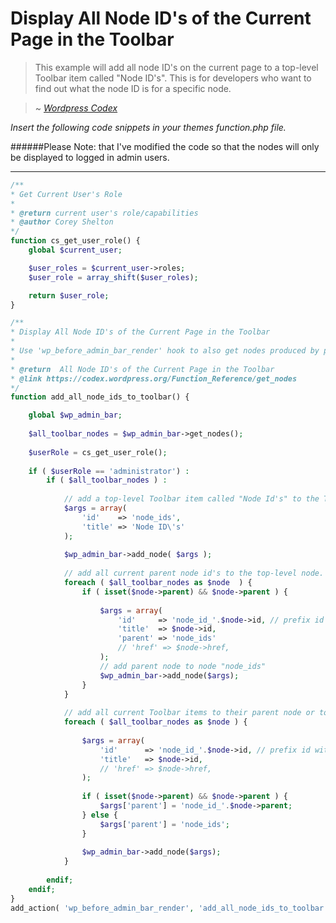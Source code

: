 # Display All Node ID's of the Current Page in the Toolbar

>This example will add all node ID's on the current page to a top-level Toolbar item called "Node ID's". This is for developers who want to find out what the node ID is for a specific node.

> ~ <cite>[Wordpress Codex]</cite>

*Insert the following code snippets in your themes function.php file.*

######Please Note: that I've modified the code so that the nodes will only be displayed to logged in admin users.

***

```php
/**
* Get Current User's Role
*
* @return current user's role/capabilities
* @author Corey Shelton
*/
function cs_get_user_role() {
    global $current_user;

    $user_roles = $current_user->roles;
    $user_role = array_shift($user_roles);

    return $user_role;
}

/**
* Display All Node ID's of the Current Page in the Toolbar
*
* Use 'wp_before_admin_bar_render' hook to also get nodes produced by plugins
* 
* @return  All Node ID's of the Current Page in the Toolbar
* @link https://codex.wordpress.org/Function_Reference/get_nodes
*/
function add_all_node_ids_to_toolbar() {

	global $wp_admin_bar;
	
    $all_toolbar_nodes = $wp_admin_bar->get_nodes();
    
    $userRole = cs_get_user_role();
    
    if ( $userRole == 'administrator') :
        if ( $all_toolbar_nodes ) :
    
            // add a top-level Toolbar item called "Node Id's" to the Toolbar
            $args = array(
                'id'    => 'node_ids',
                'title' => 'Node ID\'s'
            );
        
            $wp_admin_bar->add_node( $args );
    
            // add all current parent node id's to the top-level node.
            foreach ( $all_toolbar_nodes as $node  ) {
                if ( isset($node->parent) && $node->parent ) {
    
                    $args = array(
                        'id'     => 'node_id_'.$node->id, // prefix id with "node_id_" to make it a unique id
                        'title'  => $node->id,
                        'parent' => 'node_ids'
                        // 'href' => $node->href,
                    );
                    // add parent node to node "node_ids"
                    $wp_admin_bar->add_node($args);
                }
            }
    
            // add all current Toolbar items to their parent node or to the top-level node
            foreach ( $all_toolbar_nodes as $node ) {
    
                $args = array(
                    'id'      => 'node_id_'.$node->id, // prefix id with "node_id_" to make it a unique id
                    'title'   => $node->id,
                    // 'href' => $node->href,
                );
    
                if ( isset($node->parent) && $node->parent ) {
                    $args['parent'] = 'node_id_'.$node->parent;
                } else {
                    $args['parent'] = 'node_ids';
                }
    
                $wp_admin_bar->add_node($args);
            }
        
        endif;
    endif;
}
add_action( 'wp_before_admin_bar_render', 'add_all_node_ids_to_toolbar' );
```
[Wordpress Codex]: https://codex.wordpress.org/Function_Reference/get_nodes
